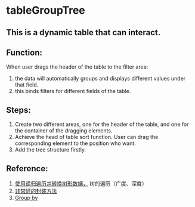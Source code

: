 tableGroupTree
====
This is a dynamic table that can interact.
----
Function:
----
When user drags the header of the table to the filter area:
1. the data will automatically groups and displays different values under that field.
1. this binds filters for different fields of the table.

Steps:
----
1. Create two different areas, one for the header of the table, and one for the container of the dragging elements.
1. Achieve the head of table sort function. User can drag the corresponding element to the position who want.
1. Add the tree structure firstly. 



Reference:
----
1. [使用递归遍历并转换树形数据，](https://segmentfault.com/a/1190000011819279) 树的遍历（广度、深度）
1. [非常好的封装方法](https://blog.csdn.net/zhaochanglong/article/details/8843818)
1. [Group by](https://segmentfault.com/a/1190000011201544)






